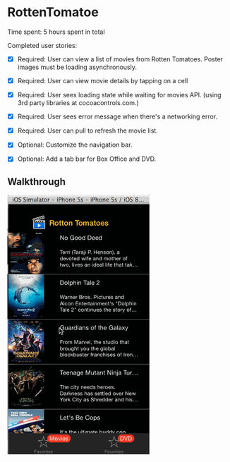 RottenTomatoe
==============


Time spent: 5 hours spent in total

Completed user stories:
 * [x] Required: User can view a list of movies from Rotten Tomatoes. Poster images must be loading asynchronously.
 * [x] Required: User can view movie details by tapping on a cell
 * [x] Required: User sees loading state while waiting for movies API. (using 3rd party libraries at cocoacontrols.com.)
 * [x] Required: User sees error message when there's a networking error.
 * [x] Required: User can pull to refresh the movie list.
 * [x] Optional: Customize the navigation bar.
 * [x] Optional: Add a tab bar for Box Office and DVD.

   
 
 Walkthrough 
 --- 

![Video Walkthrough](demo.gif)
